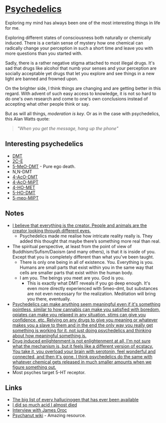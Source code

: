 # [Psychedelics](https://psychonautwiki.org/w/index.php?title=Psychedelic)
Exploring my mind has always been one of the most interesting things in life for me.

Exploring different states of consciousness both naturally or chemically induced. There is a certain sense of mystery how one chemical can radically change your perception in such a short time and leave you with more questions than you started with.

Sadly, there is a rather negative stigma attached to most illegal drugs. It's sad that drugs like alcohol that numb your senses and your perception are socially acceptable yet drugs that let you explore and see things in a new light are banned and frowned upon.

On the brighter side, I think things are changing and are getting better in this regard. With advent of such easy access to knowledge, it is not so hard to do one's own research and come to one's own conclusions instead of accepting what other people think or say.

But as will all things, _moderation is key_. Or as in the case with psychedelics, this Alan Watts quote:

> _"When you get the message, hang up the phone"_

## Interesting psychedelics
- [DMT](dmt.md)
- [2C-E](https://psychonautwiki.org/wiki/2C-E)
- [5-MeO-DMT](https://psychonautwiki.org/wiki/5-MeO-DMT) - Pure ego death.
- N,N-DMT
- [4-AcO-DMT](https://psychonautwiki.org/wiki/4-AcO-DMT)
- [4-AcO-MiPT](https://psychonautwiki.org/wiki/4-AcO-MiPT)
- [4-HO-MET](https://psychonautwiki.org/wiki/4-HO-MET)
- [5-HO-DMT](https://psychonautwiki.org/w/index.php?title=Bufotenin)
- [5-meo-MIPT](https://psychonautwiki.org/w/index.php?title=5-MeO-MiPT)

## Notes
- [I believe that everything is the creator. People and animals are the creator looking through different eyes.](https://www.reddit.com/r/Psychonaut/comments/7811jc/have_psychedelic_experiences_changed_your_view_of/doq5ia1/)
	- Psychedelics made me realise how intricate reality really is. They added this thought that maybe there’s something more real than real.
- The spiritual perspective, at least from the point of view of Buddhism/Sufism/Daoism (and many others), is that it is inside of you. Except that you is completely different than what you've been taught.
	- There is only one being in all of existence. You. Everything is you. Humans are small parts that exist within you in the same way that cells are smaller parts that exist within the human body.
	- I am you. The beings you meet are you. God is you.
		- This is exactly what DMT reveals if you go deep enough. It's even more directly experienced with 5meo-dmt, but substances are not even necessary for the realization. Meditation will bring you there, eventually.
- [Psychedelics can make anything seem meaningful even if it's something pointless, similar to how cannabis can make you satisfied with boredom, opiates can make you relaxed in any situation, stims can give you confidence, etc. Relying on any drugs to give you meaning or whatever makes you a slave to them and in the end the only way you really get something is working for it, not just doing psychedelics and thinking about how meaningful something is.](https://www.reddit.com/r/RationalPsychonaut/comments/7b7kxu/how_have_psychedelics_changed_your_life_if_at_all/)
- [Drug induced enlightenment is not enlightenment at all, I'm not sure what the mechanism is, but it feels like a different version of ecstacy. You take it, you overload your brain with serotonin, feel wonderful and connected, and then it's gone. I think psychedelics do the same with whatever chemical gets released in much smaller amounts when we figure something out.](https://www.reddit.com/r/Drugs/comments/4whrnx/i_did_so_much_acid_i_almost_died/d67p6sd/ "permalink")
- Most psyches target 5-HT receptor.

## Links
- [The big list of every hallucinogen that has ever been available](https://www.reddit.com/r/Drugs/comments/616do6/the_big_list_of_every_hallucinogen_that_has_ever/)
- [I did so much acid I almost died](https://www.reddit.com/r/Drugs/comments/4whrnx/i_did_so_much_acid_i_almost_died/)
- [Interview with James Oroc](https://www.youtube.com/watch?v=ZVBpIzFr8wM)
- [Psychanut wiki](https://psychonautwiki.org/wiki/Main_Page) - Amazing resource.